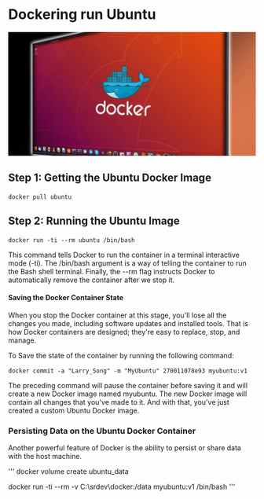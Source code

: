 # Dockering run Ubuntu

![](../img/running-_ubunut_in_docker.webp)

## Step 1: Getting the Ubuntu Docker Image

```
docker pull ubuntu
```

## Step 2: Running the Ubuntu Image

```
docker run -ti --rm ubuntu /bin/bash
```

This command tells Docker to run the container in a terminal interactive mode (-ti). The /bin/bash argument is a way of telling the container to run the Bash shell terminal. Finally, the --rm flag instructs Docker to automatically remove the container after we stop it.

#### Saving the Docker Container State
When you stop the Docker container at this stage, you'll lose all the changes you made, including software updates and installed tools. That is how Docker containers are designed; they're easy to replace, stop, and manage.

To Save the state of the container by running the following command:

```
docker commit -a "Larry_Song" -m "MyUbuntu" 270011078e93 myubuntu:v1
```
The preceding command will pause the container before saving it and will create a new Docker image named myubuntu. The new Docker image will contain all changes that you've made to it. And with that, you've just created a custom Ubuntu Docker image.

### Persisting Data on the Ubuntu Docker Container
Another powerful feature of Docker is the ability to persist or share data with the host machine.

'''
docker volume create ubuntu_data

docker run -ti --rm -v C:\srdev\docker:/data myubuntu:v1 /bin/bash
'''

